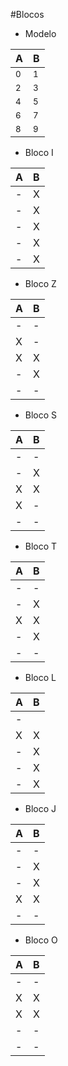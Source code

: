#Blocos 

* Modelo

 A | B 
-------------| ------------ 
<sup>0</sup> | <sup>1</sup> 
<sup>2</sup> | <sup>3</sup> 
<sup>4</sup> | <sup>5</sup> 
<sup>6</sup> | <sup>7</sup> 
<sup>8</sup> | <sup>9</sup> 

* Bloco I

A            | B
-------------| ------------ 
-            | X 
-            | X
-            | X
-            | X
-            | X

* Bloco Z

A            | B
-------------| ------------
-            | - 
X            | - 
X            | X 
-            | X
-            | - 

* Bloco S

A            | B
-------------| ------------ 
-            | - 
-            | X
X            | X
X            | -
-            | -

* Bloco T

A            | B
-------------| ------------ 
-            | - 
-            | X
X            | X
-            | X
-            | -

* Bloco L

A            | B
-------------| ------------ 
-            |  
X            | X
-            | X
-            | X
-            | X

* Bloco J

A            | B
-------------| ------------ 
-            | - 
-            | X
-            | X
X            | X
-            | -

* Bloco O

A            | B
-------------| ------------ 
-            | - 
X            | X
X            | X
-            | -
-            | -

